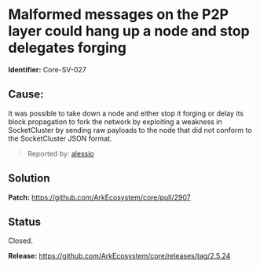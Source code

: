 # Malformed messages on the P2P layer could hang up a node and stop delegates forging

**Identifier:** Core-SV-027

## Cause: 
It was possible to take down a node and either stop it forging or delay its block propagation to fork the network by exploiting a weakness in SocketCluster by sending raw payloads to the node that did not conform to the SocketCluster JSON format.
>Reported by: [alessio](https://github.com/alessiodf)

## Solution

**Patch:** https://github.com/ArkEcosystem/core/pull/2907

## Status
Closed.

**Release:** https://github.com/ArkEcosystem/core/releases/tag/2.5.24
